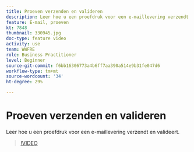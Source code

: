 ```yaml
---
title: Proeven verzenden en valideren
description: Leer hoe u een proefdruk voor een e-maillevering verzendt en valideert.
feature: E-mail, proeven
kt: 7848
thumbnail: 330945.jpg
doc-type: feature video
activity: use
team: WWFRE
role: Business Practitioner
level: Beginner
source-git-commit: f6bb16306773a4b6ff7aa390a514e9b31fe047d6
workflow-type: tm+mt
source-wordcount: '34'
ht-degree: 29%

---
```


# Proeven verzenden en valideren

Leer hoe u een proefdruk voor een e-maillevering verzendt en valideert.

>[!VIDEO](https://video.tv.adobe.com/v/330945)

